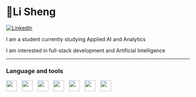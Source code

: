 # 👋Li Sheng
[<img alt="LinkedIn" src="https://img.shields.io/badge/LinkedIn-0077B5?style=for-the-badge&logo=linkedin&logoColor=white" />](www.linkedin.com/in/li-shengg)

I am a student currently studying Applied AI and Analytics

I am interested in full-stack development and Artificial Intelligence

---
### Language and tools
<img align='left' width='30px' style ='padding-right: 10px' src="https://cdn.jsdelivr.net/gh/devicons/devicon@latest/icons/javascript/javascript-original.svg" />
<img align='left' width='30px' style ='padding-right: 10px' src="https://cdn.jsdelivr.net/gh/devicons/devicon@latest/icons/html5/html5-original.svg" />
<img align='left' width='30px' style ='padding-right: 10px' src="https://cdn.jsdelivr.net/gh/devicons/devicon@latest/icons/css3/css3-original.svg" />
<img align='left' width='30px' style ='padding-right: 10px' src="https://cdn.jsdelivr.net/gh/devicons/devicon@latest/icons/nodejs/nodejs-original.svg" />
<img align='left' width='30px' style ='padding-right: 10px' src="https://cdn.jsdelivr.net/gh/devicons/devicon@latest/icons/python/python-original.svg" />
<img align='left' width='30px' style ='padding-right: 10px' src="https://cdn.jsdelivr.net/gh/devicons/devicon@latest/icons/jupyter/jupyter-original.svg" />
<img align='left' width='30px' style ='padding-right: 10px' src="https://cdn.jsdelivr.net/gh/devicons/devicon@latest/icons/flask/flask-original.svg" />
          
          

          
          
